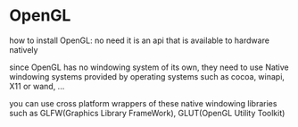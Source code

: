 # OpenGL

how to install OpenGL: no need it is an api that is available to hardware natively

since OpenGL has no windowing system of its own, they need to use Native windowing systems provided by operating systems such as cocoa, winapi, X11 or wand, ...

you can use cross platform wrappers of these native windowing libraries such as GLFW(Graphics Library FrameWork), GLUT(OpenGL Utility Toolkit)

